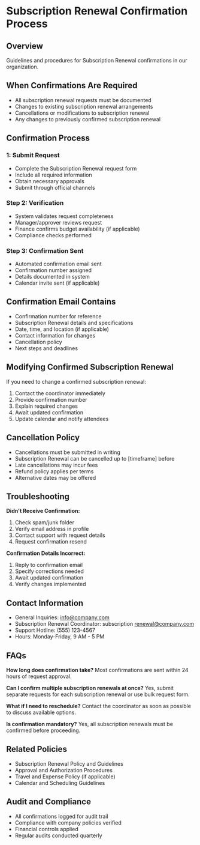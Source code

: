 # Subscription Renewal Confirmation Process

## Overview
Guidelines and procedures for Subscription Renewal confirmations in our organization.

## When Confirmations Are Required
- All subscription renewal requests must be documented
- Changes to existing subscription renewal arrangements
- Cancellations or modifications to subscription renewal
- Any changes to previously confirmed subscription renewal

## Confirmation Process

###  1: Submit Request
- Complete the Subscription Renewal request form
- Include all required information
- Obtain necessary approvals
- Submit through official channels

### Step 2: Verification
- System validates request completeness
- Manager/approver reviews request
- Finance confirms budget availability (if applicable)
- Compliance checks performed

### Step 3: Confirmation Sent
- Automated confirmation email sent
- Confirmation number assigned
- Details documented in system
- Calendar invite sent (if applicable)

## Confirmation Email Contains
- Confirmation number for reference
- Subscription Renewal details and specifications
- Date, time, and location (if applicable)
- Contact information for changes
- Cancellation policy
- Next steps and deadlines

## Modifying Confirmed Subscription Renewal
If you need to change a confirmed subscription renewal:
1. Contact the coordinator immediately
2. Provide confirmation number
3. Explain required changes
4. Await updated confirmation
5. Update calendar and notify attendees

## Cancellation Policy
- Cancellations must be submitted in writing
- Subscription Renewal can be cancelled up to [timeframe] before
- Late cancellations may incur fees
- Refund policy applies per terms
- Alternative dates may be offered

## Troubleshooting

**Didn't Receive Confirmation:**
1. Check spam/junk folder
2. Verify email address in profile
3. Contact support with request details
4. Request confirmation resend

**Confirmation Details Incorrect:**
1. Reply to confirmation email
2. Specify corrections needed
3. Await updated confirmation
4. Verify changes implemented

## Contact Information
- General Inquiries: info@company.com
- Subscription Renewal Coordinator: subscription renewal@company.com
- Support Hotline: (555) 123-4567
- Hours: Monday-Friday, 9 AM - 5 PM

## FAQs

**How long does confirmation take?**
Most confirmations are sent within 24 hours of request approval.

**Can I confirm multiple subscription renewals at once?**
Yes, submit separate requests for each subscription renewal or use bulk request form.

**What if I need to reschedule?**
Contact the coordinator as soon as possible to discuss available options.

**Is confirmation mandatory?**
Yes, all subscription renewals must be confirmed before proceeding.

## Related Policies
- Subscription Renewal Policy and Guidelines
- Approval and Authorization Procedures
- Travel and Expense Policy (if applicable)
- Calendar and Scheduling Guidelines

## Audit and Compliance
- All confirmations logged for audit trail
- Compliance with company policies verified
- Financial controls applied
- Regular audits conducted quarterly

